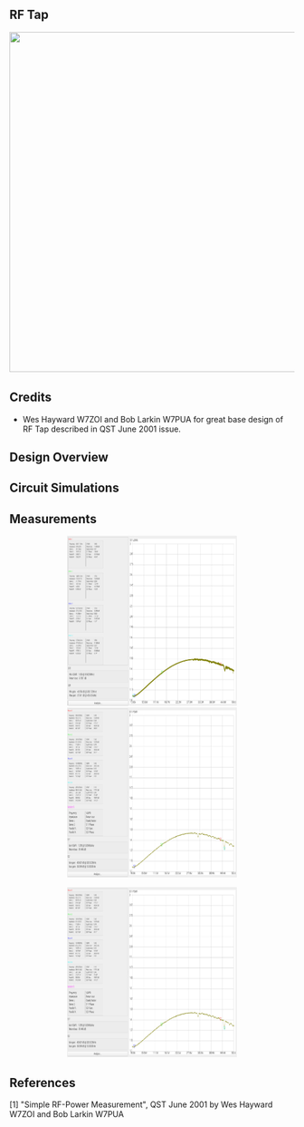 ## RF Tap

<p align="center">
<img src="./img/MeasurementSetup.jpg" width="1000" height="600"/>
</p> 

## Credits

* Wes Hayward W7ZOI and Bob Larkin W7PUA for great base design of RF Tap described in QST June 2001 issue.

## Design Overview

## Circuit Simulations

## Measurements

<p align="center">
<img src="./meas/VSWR_RF_Input_RF_Tap_withCap_50ohmTerm_2024-03-03 12-27-44.png" width="300" height="300"/>
<img src="./meas/VSWR_RF_Input_noCap_50ohmTerm_2024-03-03 11-19-03.png" width="300" height="300"/>
</p>

<p align="center">
<img src="./meas/VSWR_RF_Input_noCap_50ohmTerm_2024-03-03 11-19-03.png" width="300" height="300"/>
</p>

## References

[1] "Simple RF-Power Measurement", QST June 2001 by Wes Hayward W7ZOI and Bob Larkin W7PUA